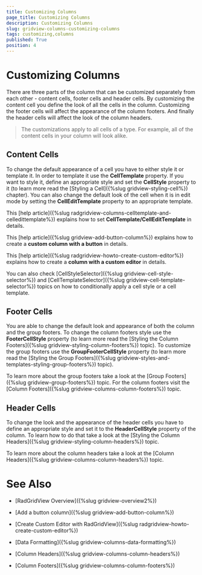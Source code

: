 ```yaml
---
title: Customizing Columns
page_title: Customizing Columns
description: Customizing Columns
slug: gridview-columns-customizing-columns
tags: customizing,columns
published: True
position: 4
---
```


# Customizing Columns


There are three parts of the column that can be customized separately from each other - content cells, footer cells and header cells. By customizing the content cell you define the look of all the cells in the column. Customizing the footer cells will affect the appearance of the column footers. And finally the header cells will affect the look of the column headers.

>The customizations apply to all cells of a type. For example, all of the content cells in your column will look alike.

## Content Cells

To change the default appearance of a cell you have to either style it or template it. In order to template it use the __CellTemplate__ property. If you want to style it, define an appropriate style and set the __CellStyle__ property to it (to learn more read the [Styling a Cell]({%slug gridview-styling-cell%}) chapter). 
You can also change the default look of the cell when it is in edit mode by setting the __CellEditTemplate__ property to an appropriate template.

This [help article]({%slug radgridview-columns-celltemplate-and-celledittemplate%}) explains how to set __CellTemplate/CellEditTemplate__ in details.    
        

This [help article]({%slug gridview-add-button-column%}) explains how to create a __custom column with a button__ in details.
        

This [help article]({%slug radgridview-howto-create-custom-editor%}) explains how to create a __column with a custom editor__ in details.
        

You can also check [CellStyleSelector]({%slug gridview-cell-style-selector%}) and [CellTemplateSelector]({%slug gridview-cell-template-selector%}) topics on how to conditionally apply a cell style or a cell template.
        

## Footer Cells

You are able to change the default look and appearance of both the column and the group footers. To change the column footers style use the __FooterCellStyle__ property (to learn more read the [Styling the Column Footers]({%slug gridview-styling-column-footers%}) topic). To customize the group footers use the __GroupFooterCellStyle__ property (to learn more read the [Styling the Group Footers]({%slug gridview-styles-and-templates-styling-group-footers%}) topic).

To learn more about the group footers take a look at the [Group Footers]({%slug gridview-group-footers%}) topic. For the column footers visit the [Column Footers]({%slug gridview-columns-column-footers%}) topic.

## Header Cells

To change the look and the appearance of the header cells you have to define an appropriate style and set it to the __HeaderCellStyle__ property of the column. To learn how to do that take a look at the [Styling the Column Headers]({%slug gridview-styling-column-headers%}) topic.

To learn more about the column headers take a look at the [Column Headers]({%slug gridview-columns-column-headers%}) topic.

# See Also

 * [RadGridView Overview]({%slug gridview-overview2%})

 * [Add a button column]({%slug gridview-add-button-column%})

 * [Create Custom Editor with RadGridView]({%slug radgridview-howto-create-custom-editor%})

 * [Data Formatting]({%slug gridview-columns-data-formatting%})

 * [Column Headers]({%slug gridview-columns-column-headers%})

 * [Column Footers]({%slug gridview-columns-column-footers%})
